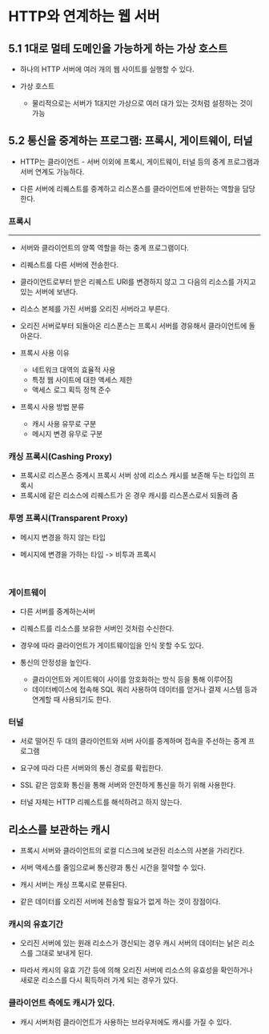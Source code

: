 # HTTP와 연계하는 웹 서버

## 5.1 1대로 멀테 도메인을 가능하게 하는 가상 호스트

- 하나의 HTTP 서버에 여러 개의 웹 사이트를 실행할 수 있다.

- 가상 호스트
  - 물리적으로는 서버가 1대지만 가상으로 여러 대가 있는 것처럼 설정하는 것이 가능

## 5.2 통신을 중계하는 프로그램: 프록시, 게이트웨이, 터널

- HTTP는 클라이언트 - 서버 이외에 프록시, 게이트웨이, 터널 등의 중계 프로그램과 서버 연계도 가능하다.

- 다른 서버에 리퀘스트를 중계하고 리스폰스를 클라이언트에 반환하는 역할을 담당한다.

### **프록시**

---

- 서버와 클라이언트의 양쪽 역할을 하는 중계 프로그램이다.

- 리퀘스트를 다른 서버에 전송한다.

- 클라이언트로부터 받은 리퀘스트 URI를 변경하지 않고 그 다음의 리소스를 가지고 있는 서버에 보낸다.

- 리소스 본체를 가진 서버를 오리진 서버라고 부른다.

- 오리진 서버로부터 되돌아온 리스폰스는 프록시 서버를 경유해서 클라이언트에 돌아온다.

- 프록시 사용 이유

  - 네트워크 대역의 효율적 사용
  - 특정 웹 사이트에 대한 액세스 제한
  - 액세스 로그 획득 정책 준수

- 프록시 사용 방법 분류
  - 캐시 사용 유무로 구분
  - 메시지 변경 유무로 구분

### 캐싱 프록시(Cashing Proxy)

- 프록시로 리스폰스 중계시 프록시 서버 상에 리소스 캐시를 보존해 두는 타입의 프록시
- 프록시에 같은 리소스에 리퀘스트가 온 경우 캐시를 리스폰스로서 되돌려 줌

### 투명 프록시(Transparent Proxy)

- 메시지 변경을 하지 않는 타입

- 메시지에 변경을 가하는 타입 -> 비투과 프록시

<br>

### **게이트웨이**

- 다른 서버를 중계하는서버

- 리퀘스트를 리소스를 보유한 서버인 것처럼 수신한다.

- 경우에 따라 클라이언트가 게이트웨이임을 인식 못할 수도 있다.

- 통신의 안정성을 높인다.
  - 클라이언트와 게이트웨이 사이를 암호화하는 방식 등을 통해 이루어짐
  - 데이터베이스에 접속해 SQL 쿼리 사용하여 데이터를 얻거나 결제 시스템 등과 연계할 때 사용되기도 한다.

### 터널

- 서로 떨어진 두 대의 클라이언트와 서버 사이를 중계하며 접속을 주선하는 중계 프로그램

- 요구에 따라 다른 서버와의 통신 경로를 확립한다.

- SSL 같은 암호화 통신을 통해 서버와 안전하게 통신을 하기 위해 사용한다.

- 터널 자체는 HTTP 리퀘스트를 해석하려고 하지 않는다.

## 리소스를 보관하는 캐시

- 프록시 서버와 클라이언트의 로컬 디스크에 보관된 리소스의 사본을 가리킨다.

- 서버 액세스를 줄임으로써 통신량과 통신 시간을 절약할 수 있다.

- 캐시 서버는 캐싱 프록시로 분류된다.

- 같은 데이터를 오리진 서버에 전송할 필요가 없게 하는 것이 장점이다.

### 캐시의 유효기간

- 오리진 서버에 있는 원래 리소스가 갱신되는 경우 캐시 서버의 데이터는 낡은 리소스를 그대로 보내게 된다.

- 따라서 캐시의 유효 기간 등에 의해 오리진 서버에 리소스의 유효성을 확인하거나 새로운 리소스를 다시 획득하러 가게 되는 경우가 있다.

### 클라이언트 측에도 캐시가 있다.

- 캐시 서버처럼 클라이언트가 사용하는 브라우저에도 캐시를 가질 수 있다.
